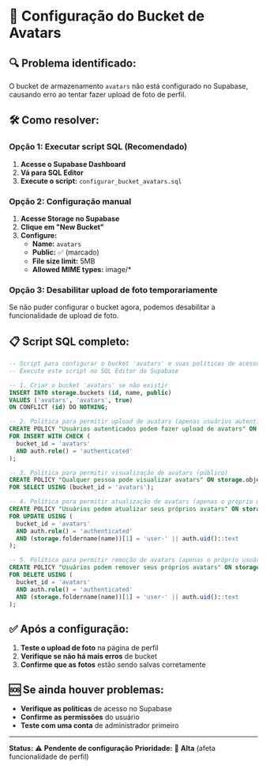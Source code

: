 # 🚨 **Configuração do Bucket de Avatars**

## 🔍 **Problema identificado:**
O bucket de armazenamento `avatars` não está configurado no Supabase, causando erro ao tentar fazer upload de foto de perfil.

## 🛠️ **Como resolver:**

### **Opção 1: Executar script SQL (Recomendado)**

1. **Acesse o Supabase Dashboard**
2. **Vá para SQL Editor**
3. **Execute o script:** `configurar_bucket_avatars.sql`

### **Opção 2: Configuração manual**

1. **Acesse Storage no Supabase**
2. **Clique em "New Bucket"**
3. **Configure:**
   - **Name:** `avatars`
   - **Public:** ✅ (marcado)
   - **File size limit:** 5MB
   - **Allowed MIME types:** image/*

### **Opção 3: Desabilitar upload de foto temporariamente**

Se não puder configurar o bucket agora, podemos desabilitar a funcionalidade de upload de foto.

## 📋 **Script SQL completo:**

```sql
-- Script para configurar o bucket 'avatars' e suas políticas de acesso
-- Execute este script no SQL Editor do Supabase

-- 1. Criar o bucket 'avatars' se não existir
INSERT INTO storage.buckets (id, name, public)
VALUES ('avatars', 'avatars', true)
ON CONFLICT (id) DO NOTHING;

-- 2. Política para permitir upload de avatars (apenas usuários autenticados)
CREATE POLICY "Usuários autenticados podem fazer upload de avatars" ON storage.objects
FOR INSERT WITH CHECK (
  bucket_id = 'avatars' 
  AND auth.role() = 'authenticated'
);

-- 3. Política para permitir visualização de avatars (público)
CREATE POLICY "Qualquer pessoa pode visualizar avatars" ON storage.objects
FOR SELECT USING (bucket_id = 'avatars');

-- 4. Política para permitir atualização de avatars (apenas o próprio usuário)
CREATE POLICY "Usuários podem atualizar seus próprios avatars" ON storage.objects
FOR UPDATE USING (
  bucket_id = 'avatars' 
  AND auth.role() = 'authenticated'
  AND (storage.foldername(name))[1] = 'user-' || auth.uid()::text
);

-- 5. Política para permitir remoção de avatars (apenas o próprio usuário)
CREATE POLICY "Usuários podem remover seus próprios avatars" ON storage.objects
FOR DELETE USING (
  bucket_id = 'avatars' 
  AND auth.role() = 'authenticated'
  AND (storage.foldername(name))[1] = 'user-' || auth.uid()::text
);
```

## ✅ **Após a configuração:**

1. **Teste o upload de foto** na página de perfil
2. **Verifique se não há mais erros** de bucket
3. **Confirme que as fotos** estão sendo salvas corretamente

## 🆘 **Se ainda houver problemas:**

- **Verifique as políticas** de acesso no Supabase
- **Confirme as permissões** do usuário
- **Teste com uma conta** de administrador primeiro

---

**Status:** ⚠️ **Pendente de configuração**
**Prioridade:** 🔴 **Alta** (afeta funcionalidade de perfil)
